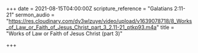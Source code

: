+++
date = 2021-08-15T04:00:00Z
scripture_reference = "Galatians 2:11-21"
sermon_audio = "https://res.cloudinary.com/dy3wlzuye/video/upload/v1639078718/8_Works_of_Law_or_Faith_of_Jesus_Christ_part_3_2.11-21_ptkp93.m4a"
title = "Works of Law or Faith of Jesus Christ (part 3)"

+++
